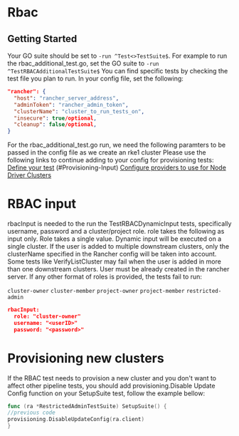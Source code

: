 # Rbac

## Getting Started
Your GO suite should be set to `-run ^Test<>TestSuite$`. For example to run the rbac_additional_test.go, set the GO suite to `-run ^TestRBACAdditionalTestSuite$` You can find specific tests by checking the test file you plan to run.
In your config file, set the following:

```json
"rancher": { 
  "host": "rancher_server_address",
  "adminToken": "rancher_admin_token",
  "clusterName": "cluster_to_run_tests_on",
  "insecure": true/optional,
  "cleanup": false/optional,
}
```

For the rbac_additional_test.go run, we need the following paramters to be passed in the config file as we create an rke1 cluster
Please use the following links to continue adding to your config for provisioning tests:
 [Define your test](../provisioning/rke1/README.md#provisioning-input)
(#Provisioning-Input)
 [Configure providers to use for Node Driver Clusters](../provisioning/rke1/README.md#NodeTemplateConfigs)

# RBAC input
rbacInput is needed to the run the TestRBACDynamicInput tests, specifically username, password and a cluster/project role. role takes the following as input only. Role takes a single value. 
Dynamic input will be executed on a single cluster. If the user is added to multiple downstream clusters, only the clusterName specified in the Rancher config will be taken into account. Some tests like VerifyListCluster may fail when the user is added in more than one downstream clusters.
User must be already created in the rancher server. If any other format of roles is provided, the tests fail to run:

`cluster-owner`
`cluster-member`
`project-owner`
`project-member`
`restricted-admin`

```json
rbacInput:
  role: "cluster-owner"
  username: "<userID>"
  password: "<password>"
```

# Provisioning new clusters
If the RBAC test needs to provision a new cluster and you don't want to affect other pipeline tests, you should add provisioning.Disable Update Config function on your SetupSuite test, follow the example bellow:
```go
func (ra *RestrictedAdminTestSuite) SetupSuite() {
//previous code
provisioning.DisableUpdateConfig(ra.client)
}
```